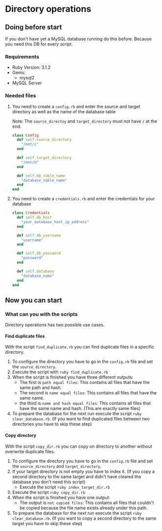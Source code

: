 # Directory operations

## Doing before start

If you don't have yet a MySQL database running do this before. Because you need this DB for every script.

### Requirements

- Ruby Version: 3.1.2
- Gems:
  - mysql2
- MySQL Server

### Needed files

1. You need to create a `config.rb` and enter the source and target directory as well as the name of the database table

    Note: The `source_directoy` and `target_directory` must not have `/` at the end.

    ```ruby
    class Config
      def self.source_directory
        "/mnt/c"
      end
    
      def self.target_directory
        "/mnt/d"
      end
    
      def self.db_table_name
        "database_table_name"
      end
    end
    ```

2. You need to create a `credentials.rb` and enter the credentials for your database

    ```ruby
    class Credentials
      def self.db_host
        "your_database_host_ip_address"
      end
    
      def self.db_username
        "username"
      end
    
      def self.db_password
        "password"
      end
    
      def self.database
        "database_name"
      end
    end
    ```

## Now you can start

### What can you with the scripts

Directory operations has two possible use cases.

#### Find duplicate files

With the script `find_duplicate.rb` you can find duplicate files in a specific directory.

1. To configure the directory you have to go in the `config.rb` file and set the `source_directory`.
2. Execute the script with `ruby find_duplicate.rb`
3. When the script is finished you have three different outputs:
   - The first is `path equal files`: This contains all files that have the same path and hash.
   - The second is `name equal files`: This contains all files that have the same name.
   - the third is `name and hash equal files`: This contains all files that have the same name and hash. (This are exactly same files)
4. To prepare the database for the next run execute the script `ruby clear_database.rb`. (If you want to find duplicated files between two directories you have to skip these step)

#### Copy directory

With the script `copy_dir.rb` you can copy on directory to another without overwrite duplicate files.

1. To configure the directory you have to go in the `config.rb` file and set the `source_directory` and `target_directory`.
2. If your target directory is not empty you have to index it. (If you copy a second directory to the same target and didn't have cleared the database you don't need this script)
   - Execute the script `ruby index_target_dir.rb`
3. Execute the script `ruby copy_dir.rb`
4. When the script is finished you have one output:
   - The output is `not copied files`: This contains all files that couldn't be copied because the file name exists already under this path.
5. To prepare the database for the next run execute the script `ruby clear_database.rb`. (If you want to copy a second directory to the same target you have to skip these step)
